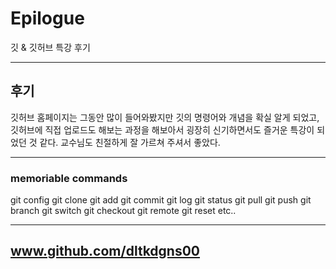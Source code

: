 # Epilogue
  깃 & 깃허브 특강 후기
* * *
## 후기
  깃허브 홈페이지는 그동안 많이 들어와봤지만
  깃의 명령어와 개념을 확실 알게 되었고,
  깃허브에 직접 업로드도 해보는 과정을 해보아서
  굉장히 신기하면서도 즐거운 특강이 되었던 것 같다.
  교수님도 친절하게 잘 가르쳐 주셔서 좋았다.
* * *
### memoriable commands
git config
git clone
git add
git commit
git log
git status
git pull
git push
git branch
git switch
git checkout
git remote
git reset
etc..
* * *
## www.github.com/dltkdgns00

